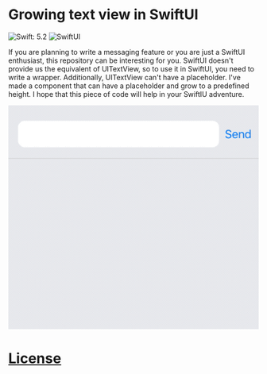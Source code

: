 # Growing text view in SwiftUI

![Swift: 5.2](https://img.shields.io/badge/Swift-5.1-blue.svg)
![SwiftUI](https://img.shields.io/badge/UI_framework-SwiftUI-green.svg)

If you are planning to write a messaging feature or you are just a SwiftUI enthusiast, this repository can be interesting for you. SwiftUI doesn't provide us the equivalent of UITextView, so to use it in SwiftUI, you need to write a wrapper. Additionally, UITextView can't have a placeholder. I've made a component that can have a placeholder and grow to a predefined height. I hope that this piece of code will help in your SwiftIU adventure.

![preview](Resources/growing_text_view.gif)

# [License](LICENSE)
